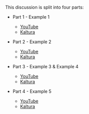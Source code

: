 This discussion is split into four parts:

  - Part 1 - Example 1
    - [YouTube](https://youtu.be/S621DoeyQ_c)
    - [Kaltura](https://odumedia.mediaspace.kaltura.com/media/CS+330+-+Java+-+Well+Defined+Interfaces+-+Part+1/1_80eye44z)

  - Part 2 - Example 2
    - [YouTube](https://youtu.be/IKr2ORDdDzo)
    - [Kaltura](https://odumedia.mediaspace.kaltura.com/media/CS+330+-+Java+-+Well+Defined+Interfaces+-+Part+2/1_2qt9mkza)

  - Part 3 - Example 3 & Example 4
    - [YouTube](https://youtu.be/fYFxK7DU1R4)
    - [Kaltura](https://odumedia.mediaspace.kaltura.com/media/CS+330+-+Java+-+Well+Defined+Interfaces+-+Part+3/1_6aqc1rjb)

  - Part 4 - Example 5
    - [YouTube](./)
    - [Kaltura](./)
